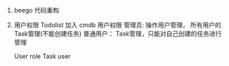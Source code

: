 1. beego 代码重构
2. 用户权限
    Todolist 加入 cmdb
    用户权限
        管理员: 操作用户管理， 所有用户的Task管理(不能创建任务)
        普通用户： Task管理，只能对自己创建的任务进行管理

    User role
    Task user